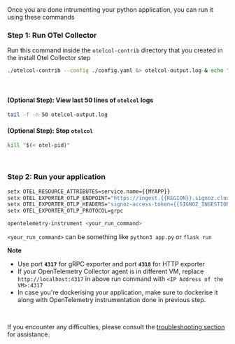 &nbsp;

Once you are done intrumenting your python application, you can run it using these commands

### Step 1: Run OTel Collector
 Run this command inside the `otelcol-contrib` directory that you created in the install Otel Collector step

```bash
./otelcol-contrib --config ./config.yaml &> otelcol-output.log & echo "$!" > otel-pid
```
&nbsp;

#### (Optional Step): View last 50 lines of `otelcol` logs
```bash
tail -f -n 50 otelcol-output.log
```

#### (Optional Step): Stop `otelcol`
```bash
kill "$(< otel-pid)"
```
&nbsp;

### Step 2: Run your application
```bash
setx OTEL_RESOURCE_ATTRIBUTES=service.name={{MYAPP}} 
setx OTEL_EXPORTER_OTLP_ENDPOINT="https://ingest.{{REGION}}.signoz.cloud:443" 
setx OTEL_EXPORTER_OTLP_HEADERS="signoz-access-token={{SIGNOZ_INGESTION_KEY}}" 
setx OTEL_EXPORTER_OTLP_PROTOCOL=grpc 

opentelemetry-instrument <your_run_command>
```

`<your_run_command>` can be something like `python3 app.py` or `flask run`
&nbsp;

**Note**
- Use port **`4317`** for gRPC exporter and port **`4318`** for HTTP exporter
- If your OpenTelemetry Collector agent is in different VM, replace `http://localhost:4317` in above run command with `<IP Address of the VM>:4317`
- In case you're dockerising your application, make sure to dockerise it along with OpenTelemetry instrumentation done in previous step.

&nbsp;

If you encounter any difficulties, please consult the [troubleshooting section](https://signoz.io/docs/instrumentation/falcon/#troubleshooting-your-installation) for assistance.